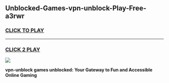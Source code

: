 
## Unblocked-Games-vpn-unblock-Play-Free-a3rwr
<h3>
<a href="https://premium76.site?title=vpn-unblock&ref=21A">CLICK TO PLAY</a></h3>
<hr>

<h3>
<a href="https://premium76.site?title=vpn-unblock&ref=21A">CLICK 2 PLAY</a>
  
</h3>

<a href="https://premium76.site?title=vpn-unblock&ref=21A"><img src="https://clearcache.store/games.png"></a>


**vpn-unblock games unblocked: Your Gateway to Fun and Accessible Online Gaming**
